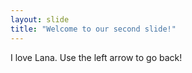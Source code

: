```yaml
---
layout: slide
title: "Welcome to our second slide!"
---
```

I love Lana.
Use the left arrow to go back!
